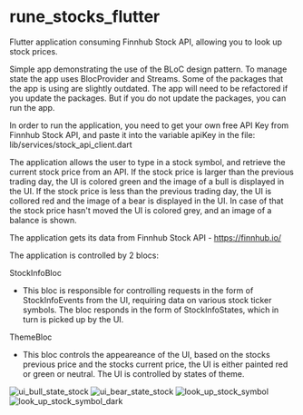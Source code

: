 # rune_stocks_flutter
Flutter application consuming Finnhub Stock API, allowing you to look up stock prices.

Simple app demonstrating the use of the BLoC design pattern. To manage state the app uses BlocProvider and Streams. Some of the packages that the app is using are slightly outdated. The app will need to be refactored if you update the packages. But if you do not update the packages, you can run the app.

In order to run the application, you need to get your own free API Key from Finnhub Stock API, and paste it into the variable apiKey in the file: lib/services/stock_api_client.dart

The application allows the user to type in a stock symbol, and retrieve the current stock price from an API. If the stock price is larger than the previous trading day, the UI is colored green and the image of a bull is displayed in the UI. If the stock price is less than the previous trading day, the UI is collored red and the image of a bear
is displayed in the UI. In case of that the stock price hasn't moved the UI is colored grey, and an image of a balance is shown.

The application gets its data from Finnhub Stock API - https://finnhub.io/

The application is controlled by 2 blocs:

StockInfoBloc
 - This bloc is responsible for controlling requests in the form of StockInfoEvents from the UI, requiring data on various stock ticker symbols. The bloc responds in the form of StockInfoStates, which in turn is picked up by the UI.

ThemeBloc
 - This bloc controls the appeareance of the UI, based on the stocks previous price and the stocks current price, the UI is either painted red or green or neutral. The UI is controlled by states of theme.

![ui_bull_state_stock](/screen_shots/ui_bull_state_stock.png)
![ui_bear_state_stock](/screen_shots/ui_bear_state_stock.png)
![look_up_stock_symbol](/screen_shots/look_up_stock_symbol.png)
![look_up_stock_symbol_dark](/screen_shots/look_up_stock_symbol_dark.png)
